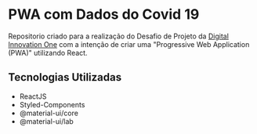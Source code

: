# PWA com Dados do Covid 19 
Repositorio criado para a realização do Desafio de Projeto da [Digital Innovation One](https://www.dio.me/en) com a intenção de criar uma "Progressive Web Application (PWA)" utilizando React.

## Tecnologias Utilizadas

- ReactJS
- Styled-Components
- @material-ui/core
- @material-ui/lab
